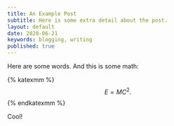 ```yaml
---
title: An Example Post
subtitle: Here is some extra detail about the post.
layout: default
date: 2020-06-21
keywords: blogging, writing
published: true
---
```


Here are some words. And this is some math:

{% katexmm %}
$$
E = MC^2. \tag{1}
$$
{% endkatexmm %}

Cool!
